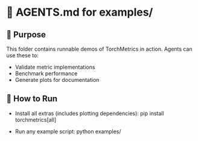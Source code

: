 # 🤖 AGENTS.md for examples/

## 🧪 Purpose

This folder contains runnable demos of TorchMetrics in action. Agents can use these to:

- Validate metric implementations
- Benchmark performance
- Generate plots for documentation

## 🚀 How to Run

- Install all extras (includes plotting dependencies):
  pip install torchmetrics[all]

- Run any example script:
  python examples/<script>.py

## 📊 Plotting

Examples that call `.plot()` require matplotlib. Ensure it’s installed.

## 🧼 Formatting

Use Ruff on the examples:
- `ruff format examples/`
- `ruff check examples/ --fix`

## 🧠 Agent Tips

- Extract common metric usage patterns for docs.
- Auto-generate demo plots for READMEs.
- Compare outputs against synthetic test cases.
